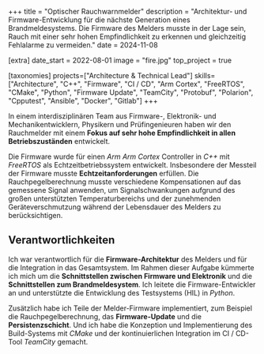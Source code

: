 +++
title = "Optischer Rauchwarnmelder"
description = "Architektur- und Firmware-Entwicklung für die nächste Generation eines Brandmeldesystems. Die Firmware des Melders musste in der Lage sein, Rauch mit einer sehr hohen Empfindlichkeit zu erkennen und gleichzeitig Fehlalarme zu vermeiden."
date = 2024-11-08

[extra]
date_start = 2022-08-01
image = "fire.jpg"
top_project = true

[taxonomies]
projects=["Architecture & Technical Lead"]
skills=["Architecture", "C++", "Firmware", "CI / CD", "Arm Cortex", "FreeRTOS", "CMake", "Python", "Firmware Update", "TeamCity", "Protobuf", "Polarion", "Cpputest", "Ansible", "Docker", "Gitlab"]
+++

In einem interdisziplinären Team aus Firmware-, Elektronik- und Mechanikentwicklern, Physikern und Prüfingenieuren haben wir den Rauchmelder mit einem **Fokus auf sehr hohe Empfindlichkeit in allen Betriebszuständen** entwickelt.

Die Firmware wurde für einen *Arm Arm Cortex* Controller in *C++* mit *FreeRTOS* als Echtzeitbetriebssystem entwickelt. Insbesondere der Messteil der Firmware musste **Echtzeitanforderungen** erfüllen. Die Rauchpegelberechnung musste verschiedene Kompensationen auf das gemessene Signal anwenden, um Signalschwankungen aufgrund des großen unterstützten Temperaturbereichs und der zunehmenden Geräteverschmutzung während der Lebensdauer des Melders zu berücksichtigen.

## Verantwortlichkeiten

Ich war verantwortlich für die **Firmware-Architektur** des Melders und für die Integration in das Gesamtsystem. Im Rahmen dieser Aufgabe kümmerte ich mich um die **Schnittstellen zwischen Firmware und Elektronik** und die **Schnittstellen zum Brandmeldesystem**. Ich leitete die Firmware-Entwickler an und unterstützte die Entwicklung des Testsystems (HIL) in *Python*.

Zusätzlich habe ich Teile der Melder-Firmware implementiert, zum Beispiel die Rauchpegelberechnung, das **Firmware-Update** und die **Persistenzschicht**. Und ich habe die Konzeption und Implementierung des Build-Systems mit *CMake* und der kontinuierlichen Integration im CI / CD-Tool *TeamCity* gemacht.
